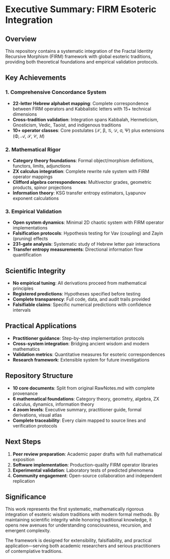 # Executive Summary: FIRM Esoteric Integration

## Overview
This repository contains a systematic integration of the Fractal Identity Recursive Morphism (FIRM) framework with global esoteric traditions, providing both theoretical foundations and empirical validation protocols.

## Key Achievements

### 1. Comprehensive Concordance System
- **22-letter Hebrew alphabet mapping**: Complete correspondence between FIRM operators and Kabbalistic letters with 15+ technical dimensions
- **Cross-tradition validation**: Integration spans Kabbalah, Hermeticism, Gnosticism, Vedic, Taoist, and indigenous traditions  
- **10+ operator classes**: Core postulates (𝒳, β, 𝒢, 𝒟, σ, Ψ) plus extensions (Φ, 𝒜, 𝒮, 𝒞, 𝑀)

### 2. Mathematical Rigor
- **Category theory foundations**: Formal object/morphism definitions, functors, limits, adjunctions
- **ZX calculus integration**: Complete rewrite rule system with FIRM operator mappings
- **Clifford algebra correspondences**: Multivector grades, geometric products, spinor projections
- **Information theory**: KSG transfer entropy estimators, Lyapunov exponent calculations

### 3. Empirical Validation
- **Open system dynamics**: Minimal 2D chaotic system with FIRM operator implementations
- **Falsification protocols**: Hypothesis testing for Vav (coupling) and Zayin (pruning) effects
- **231-gate analysis**: Systematic study of Hebrew letter pair interactions
- **Transfer entropy measurements**: Directional information flow quantification

## Scientific Integrity
- **No empirical tuning**: All derivations proceed from mathematical principles
- **Registered predictions**: Hypotheses specified before testing
- **Complete transparency**: Full code, data, and audit trails provided
- **Falsifiable claims**: Specific numerical predictions with confidence intervals

## Practical Applications
- **Practitioner guidance**: Step-by-step implementation protocols
- **Cross-system integration**: Bridging ancient wisdom and modern mathematics
- **Validation metrics**: Quantitative measures for esoteric correspondences
- **Research framework**: Extensible system for future investigations

## Repository Structure
- **10 core documents**: Split from original RawNotes.md with complete provenance
- **6 mathematical foundations**: Category theory, geometry, algebra, ZX calculus, dynamics, information theory
- **4 zoom levels**: Executive summary, practitioner guide, formal derivations, visual atlas
- **Complete traceability**: Every claim mapped to source lines and verification protocols

## Next Steps
1. **Peer review preparation**: Academic paper drafts with full mathematical exposition
2. **Software implementation**: Production-quality FIRM operator libraries
3. **Experimental validation**: Laboratory tests of predicted phenomena
4. **Community engagement**: Open-source collaboration and independent replication

## Significance
This work represents the first systematic, mathematically rigorous integration of esoteric wisdom traditions with modern formal methods. By maintaining scientific integrity while honoring traditional knowledge, it opens new avenues for understanding consciousness, recursion, and emergent complexity.

The framework is designed for extensibility, falsifiability, and practical application—serving both academic researchers and serious practitioners of contemplative traditions.
